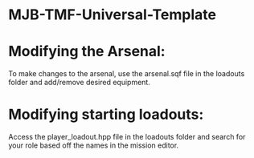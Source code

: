 # MJB-TMF-Universal-Template

# Modifying the Arsenal:
To make changes to the arsenal, use the arsenal.sqf file in the loadouts folder and add/remove desired equipment.

# Modifying starting loadouts:
Access the player_loadout.hpp file in the loadouts folder and search for your role based off the names in the mission editor.
